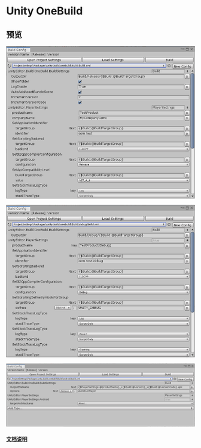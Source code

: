 # Unity OneBuild 

## 预览
 
![Release](Assets/Plugins/Unity.Build.OneBuild/doc/images/ui_release.PNG)

 

![Debug](Assets/Plugins/Unity.Build.OneBuild/doc/images/ui_debug.PNG)

 

![Android](Assets/Plugins/Unity.Build.OneBuild/doc/images/ui_android.PNG)







#### [文档说明](Assets/Plugins/Unity.Build.OneBuild/README.md)
